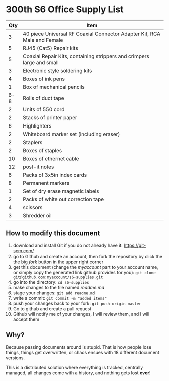 # 300th S6 Office Supply List

Qty|Item
---|---
3|40 piece Universal RF Coaxial Connector Adapter Kit, RCA Male and Female
5|RJ45 (Cat5) Repair kits
5|Coaxial Repair Kits, containing strippers and crimpers large and small
3|Electronic style soldering kits
4|Boxes of ink pens
1|Box of mechanical pencils
6-8|Rolls of duct tape
2|Units of 550 cord
2|Stacks of printer paper
6|Highlighters
2|Whiteboard marker set (including eraser)
2|Staplers
2|Boxes of staples
10|Boxes of ethernet cable
12|post-it notes
6|Packs of 3x5in index cards
8|Permanent markers
1|Set of dry erase magnetic labels
2|Packs of white out correction tape
4|scissors
3|Shredder oil

## How to modify this document
1. download and install Git if you do not already have it: https://git-scm.com/
1. go to Github and create an account, then fork the repository by click the the big *fork* button in the upper right corner
1. get this document (change the *myaccount* part to your account name, or simply copy the generated link github provides for you): `git clone git@github.com:myaccount/s6-supplies.git`
1. go into the directory: `cd s6-supplies`
1. make changes to the file named *readme.md*
1. stage your changes: `git add readme.md`
1. write a commit: `git commit -m "added items"`
1. push your changes back to your fork: `git push origin master`
1. Go to github and create a pull request
1. Github will notify me of your changes, I will review them, and I will accept them

## Why?
Because passing documents around is stupid.  That is how people lose things, things get overwritten, or chaos ensues with 18 different document versions.

This is a distributed solution where everything is tracked, centrally managed, all changes come with a history, and nothing gets lost **ever**!